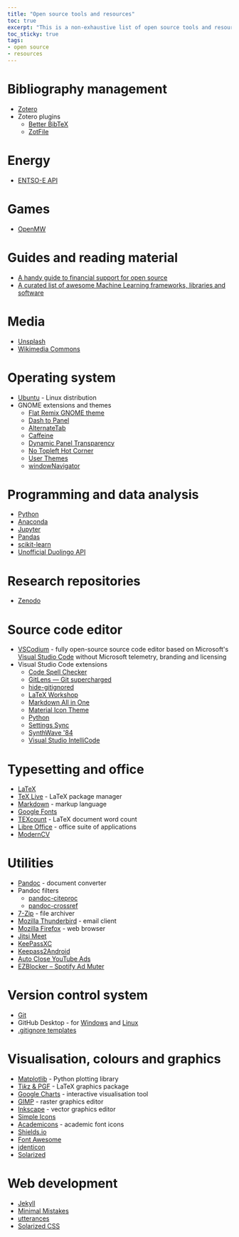 ```yaml
---
title: "Open source tools and resources"
toc: true
excerpt: "This is a non-exhaustive list of open source tools and resources I use. I will update this list from time to time."
toc_sticky: true
tags:
- open source
- resources
---
```


# Bibliography management

* [Zotero](https://www.zotero.org)
* Zotero plugins
  * [Better BibTeX](https://retorque.re/zotero-better-bibtex/)
  * [ZotFile](http://zotfile.com/)

# Energy

* [ENTSO-E API](https://github.com/EnergieID/entsoe-py)

# Games

* [OpenMW](https://openmw.org/en/)

# Guides and reading material

* [A handy guide to financial support for open source](https://github.com/nayafia/lemonade-stand)
* [A curated list of awesome Machine Learning frameworks, libraries and software](https://github.com/josephmisiti/awesome-machine-learning)

# Media

* [Unsplash](https://unsplash.com/)
* [Wikimedia Commons](https://commons.wikimedia.org/)

# Operating system

* [Ubuntu](https://www.ubuntu.com/) - Linux distribution
* GNOME extensions and themes
  * [Flat Remix GNOME theme](https://drasite.com/flat-remix-gnome)
  * [Dash to Panel](https://extensions.gnome.org/extension/1160/dash-to-panel/)
  * [AlternateTab](https://extensions.gnome.org/extension/15/alternatetab/)
  * [Caffeine](https://extensions.gnome.org/extension/517/caffeine/)
  * [Dynamic Panel Transparency](https://extensions.gnome.org/extension/1011/dynamic-panel-transparency/)
  * [No Topleft Hot Corner](https://extensions.gnome.org/extension/118/no-topleft-hot-corner/)
  * [User Themes](https://extensions.gnome.org/extension/19/user-themes/)
  * [windowNavigator](https://extensions.gnome.org/extension/10/windownavigator/)

# Programming and data analysis

* [Python](https://www.python.org/)
* [Anaconda](https://www.anaconda.com/)
* [Jupyter](https://jupyter.org/)
* [Pandas](https://pandas.pydata.org/)
* [scikit-learn](https://scikit-learn.org/)
* [Unofficial Duolingo API](https://github.com/KartikTalwar/Duolingo)

# Research repositories

* [Zenodo](https://zenodo.org)

# Source code editor

* [VSCodium](https://vscodium.github.io/) - fully open-source source code editor based on Microsoft's [Visual Studio Code](https://code.visualstudio.com/) without Microsoft telemetry, branding and licensing
* Visual Studio Code extensions
  * [Code Spell Checker](https://marketplace.visualstudio.com/items?itemName=streetsidesoftware.code-spell-checker)
  * [GitLens — Git supercharged](https://marketplace.visualstudio.com/items?itemName=eamodio.gitlens)
  * [hide-gitignored](https://marketplace.visualstudio.com/items?itemName=npxms.hide-gitignored)
  * [LaTeX Workshop](https://marketplace.visualstudio.com/items?itemName=James-Yu.latex-workshop)
  * [Markdown All in One](https://marketplace.visualstudio.com/itemdetails?itemName=yzhang.markdown-all-in-one)
  * [Material Icon Theme](https://marketplace.visualstudio.com/items?itemName=PKief.material-icon-theme)
  * [Python](https://marketplace.visualstudio.com/items?itemName=ms-python.python)
  * [Settings Sync](https://marketplace.visualstudio.com/items?itemName=Shan.code-settings-sync)
  * [SynthWave '84](https://marketplace.visualstudio.com/items?itemName=RobbOwen.synthwave-vscode)
  * [Visual Studio IntelliCode](https://marketplace.visualstudio.com/items?itemName=VisualStudioExptTeam.vscodeintellicode)

# Typesetting and office

* [LaTeX](https://www.latex-project.org/)
* [TeX Live](https://tug.org/texlive/) - LaTeX package manager
* [Markdown](https://daringfireball.net/projects/markdown/syntax) - markup language
* [Google Fonts](https://fonts.google.com/)
* [TEXcount](https://ctan.org/pkg/texcount) - LaTeX document word count
* [Libre Office](https://www.libreoffice.org/) - office suite of applications
* [ModernCV](https://github.com/xdanaux/moderncv)

# Utilities

* [Pandoc](https://pandoc.org/) - document converter
* Pandoc filters
  * [pandoc-citeproc](https://github.com/jgm/pandoc-citeproc)
  * [pandoc-crossref](https://lierdakil.github.io/pandoc-crossref/)
* [7-Zip](https://www.7-zip.org/) - file archiver
* [Mozilla Thunderbird](https://www.thunderbird.net/) - email client
* [Mozilla Firefox](https://www.mozilla.org/en-US/firefox/new/) - web browser
* [Jitsi Meet](https://jitsi.org/jitsi-meet/)
* [KeePassXC](https://keepassxc.org/)
* [Keepass2Android](https://play.google.com/store/apps/details?id=keepass2android.keepass2android)
* [Auto Close YouTube Ads](https://greasyfork.org/en/scripts/9165-auto-close-youtube-ads)
* [EZBlocker – Spotify Ad Muter](https://www.ericzhang.me/projects/spotify-ad-blocker-ezblocker/)

# Version control system

* [Git](https://git-scm.com/)
* GitHub Desktop - for [Windows](https://desktop.github.com/) and [Linux](https://github.com/shiftkey/desktop)
* [.gitignore templates](https://github.com/github/gitignore)

# Visualisation, colours and graphics

* [Matplotlib](https://matplotlib.org/) - Python plotting library
* [Ti*k*z & PGF](https://ctan.org/pkg/pgf) - LaTeX graphics package
* [Google Charts](https://developers.google.com/chart/) - interactive visualisation tool
* [GIMP](https://www.gimp.org/) - raster graphics editor
* [Inkscape](https://inkscape.org/) - vector graphics editor
* [Simple Icons](https://simpleicons.org/)
* [Academicons](https://jpswalsh.github.io/academicons/) - academic font icons
* [Shields.io](https://shields.io/)
* [Font Awesome](https://fontawesome.com/)
* [jdenticon](https://jdenticon.com/)
* [Solarized](https://ethanschoonover.com/solarized/)

# Web development

* [Jekyll](https://jekyllrb.com/)
* [Minimal Mistakes](https://mmistakes.github.io/minimal-mistakes/)
* [utterances](https://utteranc.es/)
* [Solarized CSS](http://thomasf.github.io/solarized-css/)
